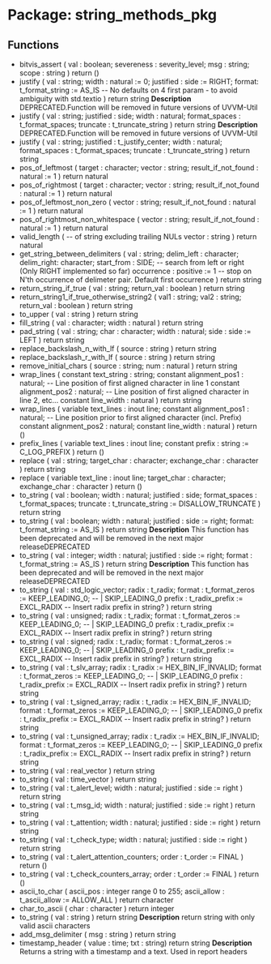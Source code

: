 # Package: string_methods_pkg

## Functions
- bitvis_assert <font id="function_arguments">( val        : boolean; severeness : severity_level; msg        : string; scope      : string ) </font> <font id="function_return">return ()</font>
- justify <font id="function_arguments">( val       : string; width     : natural := 0; justified : side := RIGHT; format: t_format_string := AS_IS -- No defaults on 4 first param - to avoid ambiguity with std.textio ) </font> <font id="function_return">return string </font>
**Description**
DEPRECATED.Function will be removed in future versions of UVVM-Util
- justify <font id="function_arguments">( val             : string; justified       : side; width           : natural; format_spaces   : t_format_spaces; truncate        : t_truncate_string ) </font> <font id="function_return">return string </font>
**Description**
DEPRECATED.Function will be removed in future versions of UVVM-Util
- justify <font id="function_arguments">( val             : string; justified       : t_justify_center; width           : natural; format_spaces   : t_format_spaces; truncate        : t_truncate_string ) </font> <font id="function_return">return string </font>
- pos_of_leftmost <font id="function_arguments">( target              : character; vector              : string; result_if_not_found : natural := 1 ) </font> <font id="function_return">return natural </font>
- pos_of_rightmost <font id="function_arguments">( target              : character; vector              : string; result_if_not_found : natural := 1 ) </font> <font id="function_return">return natural </font>
- pos_of_leftmost_non_zero <font id="function_arguments">( vector              : string; result_if_not_found : natural := 1 ) </font> <font id="function_return">return natural </font>
- pos_of_rightmost_non_whitespace <font id="function_arguments">( vector              : string; result_if_not_found : natural := 1 ) </font> <font id="function_return">return natural </font>
- valid_length <font id="function_arguments">(    -- of string excluding trailing NULs vector              : string ) </font> <font id="function_return">return natural </font>
- get_string_between_delimiters <font id="function_arguments">( val        : string; delim_left : character; delim_right: character; start_from : SIDE;          -- search from left or right  (Only RIGHT implemented so far) occurrence  : positive := 1 -- stop on N'th occurrence of delimeter pair. Default first occurrence ) </font> <font id="function_return">return string </font>
- return_string_if_true <font id="function_arguments">( val        : string; return_val : boolean ) </font> <font id="function_return">return string </font>
- return_string1_if_true_otherwise_string2 <font id="function_arguments">( val1        : string; val2        : string; return_val : boolean ) </font> <font id="function_return">return string </font>
- to_upper <font id="function_arguments">( val  : string ) </font> <font id="function_return">return string </font>
- fill_string <font id="function_arguments">( val       : character; width     : natural ) </font> <font id="function_return">return string </font>
- pad_string <font id="function_arguments">( val   : string; char  : character; width : natural; side  : side := LEFT ) </font> <font id="function_return">return string </font>
- replace_backslash_n_with_lf <font id="function_arguments">( source : string ) </font> <font id="function_return">return string </font>
- replace_backslash_r_with_lf <font id="function_arguments">( source : string ) </font> <font id="function_return">return string </font>
- remove_initial_chars <font id="function_arguments">( source : string; num    : natural ) </font> <font id="function_return">return string </font>
- wrap_lines <font id="function_arguments">( constant text_string     : string; constant alignment_pos1  : natural;  -- Line position of first aligned character in line 1 constant alignment_pos2  : natural;  -- Line position of first aligned character in line 2, etc... constant line_width      : natural ) </font> <font id="function_return">return string </font>
- wrap_lines <font id="function_arguments">( variable text_lines      : inout line; constant alignment_pos1  : natural;  -- Line position prior to first aligned character (incl. Prefix) constant alignment_pos2  : natural; constant line_width      : natural ) </font> <font id="function_return">return ()</font>
- prefix_lines <font id="function_arguments">( variable text_lines  : inout line; constant prefix      : string := C_LOG_PREFIX ) </font> <font id="function_return">return ()</font>
- replace <font id="function_arguments">( val           : string; target_char   : character; exchange_char : character ) </font> <font id="function_return">return string </font>
- replace <font id="function_arguments">( variable text_line : inout line; target_char        : character; exchange_char      : character ) </font> <font id="function_return">return ()</font>
- to_string <font id="function_arguments">( val             : boolean; width           : natural; justified       : side; format_spaces   : t_format_spaces; truncate        : t_truncate_string := DISALLOW_TRUNCATE ) </font> <font id="function_return">return string </font>
- to_string <font id="function_arguments">( val       : boolean; width     : natural; justified : side        := right; format: t_format_string := AS_IS ) </font> <font id="function_return">return string </font>
**Description**
This function has been deprecated and will be removed in the next major releaseDEPRECATED
- to_string <font id="function_arguments">( val       : integer; width     : natural; justified : side            := right; format    : t_format_string := AS_IS ) </font> <font id="function_return">return string </font>
**Description**
This function has been deprecated and will be removed in the next major releaseDEPRECATED
- to_string <font id="function_arguments">( val     : std_logic_vector; radix   : t_radix; format  : t_format_zeros := KEEP_LEADING_0;  -- | SKIP_LEADING_0 prefix  : t_radix_prefix := EXCL_RADIX -- Insert radix prefix in string? ) </font> <font id="function_return">return string </font>
- to_string <font id="function_arguments">( val     : unsigned; radix   : t_radix; format  : t_format_zeros := KEEP_LEADING_0;  -- | SKIP_LEADING_0 prefix  : t_radix_prefix := EXCL_RADIX -- Insert radix prefix in string? ) </font> <font id="function_return">return string </font>
- to_string <font id="function_arguments">( val     : signed; radix   : t_radix; format  : t_format_zeros := KEEP_LEADING_0;  -- | SKIP_LEADING_0 prefix  : t_radix_prefix := EXCL_RADIX -- Insert radix prefix in string? ) </font> <font id="function_return">return string </font>
- to_string <font id="function_arguments">( val     : t_slv_array; radix   : t_radix        := HEX_BIN_IF_INVALID; format  : t_format_zeros := KEEP_LEADING_0;  -- | SKIP_LEADING_0 prefix  : t_radix_prefix := EXCL_RADIX -- Insert radix prefix in string? ) </font> <font id="function_return">return string </font>
- to_string <font id="function_arguments">( val     : t_signed_array; radix   : t_radix        := HEX_BIN_IF_INVALID; format  : t_format_zeros := KEEP_LEADING_0;  -- | SKIP_LEADING_0 prefix  : t_radix_prefix := EXCL_RADIX -- Insert radix prefix in string? ) </font> <font id="function_return">return string </font>
- to_string <font id="function_arguments">( val     : t_unsigned_array; radix   : t_radix        := HEX_BIN_IF_INVALID; format  : t_format_zeros := KEEP_LEADING_0;  -- | SKIP_LEADING_0 prefix  : t_radix_prefix := EXCL_RADIX -- Insert radix prefix in string? ) </font> <font id="function_return">return string </font>
- to_string <font id="function_arguments">( val     : real_vector ) </font> <font id="function_return">return string </font>
- to_string <font id="function_arguments">( val     : time_vector ) </font> <font id="function_return">return string </font>
- to_string <font id="function_arguments">( val       : t_alert_level; width     : natural; justified : side    := right ) </font> <font id="function_return">return string </font>
- to_string <font id="function_arguments">( val       : t_msg_id; width     : natural; justified : side    := right ) </font> <font id="function_return">return string </font>
- to_string <font id="function_arguments">( val       : t_attention; width     : natural; justified : side    := right ) </font> <font id="function_return">return string </font>
- to_string <font id="function_arguments">( val       : t_check_type; width     : natural; justified : side    := right ) </font> <font id="function_return">return string </font>
- to_string <font id="function_arguments">( val   : t_alert_attention_counters; order : t_order := FINAL ) </font> <font id="function_return">return ()</font>
- to_string <font id="function_arguments">( val   : t_check_counters_array; order : t_order := FINAL ) </font> <font id="function_return">return ()</font>
- ascii_to_char <font id="function_arguments">( ascii_pos   : integer range 0 to 255; ascii_allow : t_ascii_allow := ALLOW_ALL ) </font> <font id="function_return">return character </font>
- char_to_ascii <font id="function_arguments">( char   : character ) </font> <font id="function_return">return integer </font>
- to_string <font id="function_arguments">( val : string ) </font> <font id="function_return">return string </font>
**Description**
return string with only valid ascii characters
- add_msg_delimiter <font id="function_arguments">( msg : string ) </font> <font id="function_return">return string </font>
- timestamp_header <font id="function_arguments">( value : time; txt   : string) </font> <font id="function_return">return string </font>
**Description**
Returns a string with a timestamp and a text. Used in report headers
